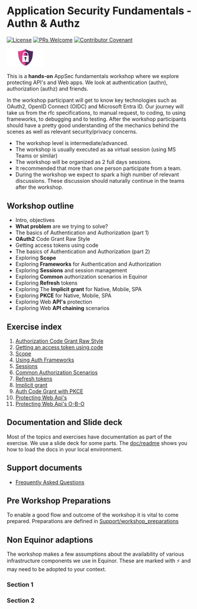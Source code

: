 # Application Security Fundamentals - Authn & Authz

[![License](https://shields.io/badge/License-MIT-blue.svg)](https://opensource.org/licenses/MIT) 
[![PRs Welcome](https://img.shields.io/badge/PRs-welcome-brightgreen.svg)](/CONTRIBUTING.md)
[![Contributor Covenant](https://img.shields.io/badge/Contributor%20Covenant-v2.0%20adopted-ff69b4.svg)](CODE_OF_CONDUCT.md) 

<img src="doc/content/images/Web-Security-Shield.png" alt="Web Security Shield CC4 PNGALL" width="20%"/>

This is a **hands-on** AppSec fundamentals workshop where we explore protecting API's and Web apps. We look at authentication (authn), authorization (authz) and friends.

In the workshop participant will get to know key technologies such as OAuth2, OpenID Connect (OIDC) and Microsoft Entra ID. Our journey will take us from the rfc specifications, to manual request, to coding, to using frameworks, to debugging and to testing. After the workshop participants should have a pretty good understanding of the mechanics behind the scenes as well as relevant security/privacy concerns.

* The workshop level is intermediate/advanced.
* The workshop is usually executed as aa virtual session (using MS Teams or similar)
* The workshop will be organized as 2 full days sessions.
* It recommended that more than one person participate from a team.
* During the workshop we expect to spark a high number of relevant discussions. These discussion should naturally continue in the teams after the workshop.

## Workshop outline

* Intro, objectives
* **What problem** are we trying to solve?
* The basics of Authentication and Authorization (part 1)
* **OAuth2** Code Grant Raw Style
* Getting access tokens using code
* The basics of Authentication and Authorization (part 2)
* Exploring **Scope**
* Exploring **Frameworks** for Authentication and Authorization
* Exploring **Sessions** and session management
* Exploring **Common** authorization scenarios in Equinor
* Exploring **Refresh** tokens
* Exploring The **Implicit grant** for Native, Mobile, SPA
* Exploring **PKCE** for Native, Mobile, SPA
* Exploring Web **API's** protection
* Exploring Web **API chaining** scenarios


## Exercise index

1. [Authorization Code Grant Raw Style](ex-01/readme.md)
2. [Getting an access token using code](ex-02/readme.md)
3. [Scope](ex-03/readme.md)
4. [Using Auth Frameworks](ex-04/readme.md)
5. [Sessions](ex-05/readme.md)
6. [Common Authorization Scenarios](ex-06/readme.md)
7. [Refresh tokens](ex-07/readme.md)
8. [Implicit grant](ex-08/readme.md)
9. [Auth Code Grant with PKCE](ex-09/readme.md)
10. [Protecting Web Api's](ex-10/readme.md)
11. [Protecting Web Api's O-B-O](ex-11/readme.md)

## Documentation and Slide deck

Most of the topics and exercises have documentation as part of the exercise. We use a slide deck for some parts. The [doc/readme](doc/readme.md) shows you how to load the docs in your local environment.

## Support documents

* [Frequently Asked Questions](Support/faq.md)
  
## Pre Workshop Preparations

To enable a good flow and outcome of the workshop it is vital to come prepared. Preparations are defined in [Support/workshop_preparations](Support/workshop_preparations.md)

## Non Equinor adaptions

The workshop makes a few assumptions about the availability of various infrastructure components we use in Equinor. These are marked with ⚡️ and may need to be adopted to your context.

### Section 1

### Section 2